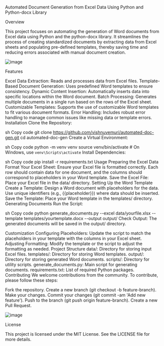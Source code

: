 Automated Document Generation from Excel Data Using Python and Python-docx Library

Overview

This project focuses on automating the generation of Word documents from Excel data using Python and the python-docx library. It streamlines the process of creating standardized documents by extracting data from Excel sheets and populating pre-defined templates, thereby saving time and reducing errors associated with manual document creation.


![image](https://github.com/vishnuvemuri/Automated-Document-Generation-from-Excel-Data-Using-Python-and-Python-docx-Library-master/assets/96485620/398b57c4-7ec6-43b6-bb6c-900f9840a099)


Features

Excel Data Extraction: Reads and processes data from Excel files.
Template-Based Document Generation: Uses predefined Word templates to ensure consistency.
Dynamic Content Insertion: Automatically inserts data into specific locations within the Word document.
Batch Processing: Generates multiple documents in a single run based on the rows of the Excel sheet.
Customizable Templates: Supports the use of customizable Word templates to fit various document formats.
Error Handling: Includes robust error handling to manage common issues like missing data or template errors.
Installation
Clone the Repository:

sh
Copy code
git clone https://github.com/vishnuvemuri/automated-doc-gen.git
cd automated-doc-gen
Create a Virtual Environment:

sh
Copy code
python -m venv venv
source venv/bin/activate  # On Windows, use `venv\Scripts\activate`
Install Dependencies:

sh
Copy code
pip install -r requirements.txt
Usage
Preparing the Excel Data
Format Your Excel Sheet: Ensure your Excel file is formatted correctly. Each row should contain data for one document, and the columns should correspond to placeholders in your Word template.
Save the Excel File: Place your Excel file in the data/ directory.
Setting Up the Word Template
Create a Template: Design a Word document with placeholders for the data. Use unique identifiers (e.g., {{placeholder}}) where data should be inserted.
Save the Template: Place your Word template in the templates/ directory.
Generating Documents
Run the Script:

sh
Copy code
python generate_documents.py --excel data/yourfile.xlsx --template templates/yourtemplate.docx --output output/
Check Output: The generated documents will be saved in the output/ directory.

Customization
Configuring Placeholders: Update the script to match the placeholders in your template with the columns in your Excel sheet.
Adjusting Formatting: Modify the template or the script to adjust the formatting as needed.
Project Structure
data/: Directory for storing input Excel files.
templates/: Directory for storing Word templates.
output/: Directory for storing generated Word documents.
scripts/: Directory for utility scripts.
generate_documents.py: Main script for generating documents.
requirements.txt: List of required Python packages.
Contributing
We welcome contributions from the community. To contribute, please follow these steps:

Fork the repository.
Create a new branch (git checkout -b feature-branch).
Make your changes.
Commit your changes (git commit -am 'Add new feature').
Push to the branch (git push origin feature-branch).
Create a new Pull Request.

![image](https://github.com/vishnuvemuri/Automated-Document-Generation-from-Excel-Data-Using-Python-and-Python-docx-Library-master/assets/96485620/23e0ff83-1a00-4953-80c0-c553802f814b)

License

This project is licensed under the MIT License. See the LICENSE file for more details.
